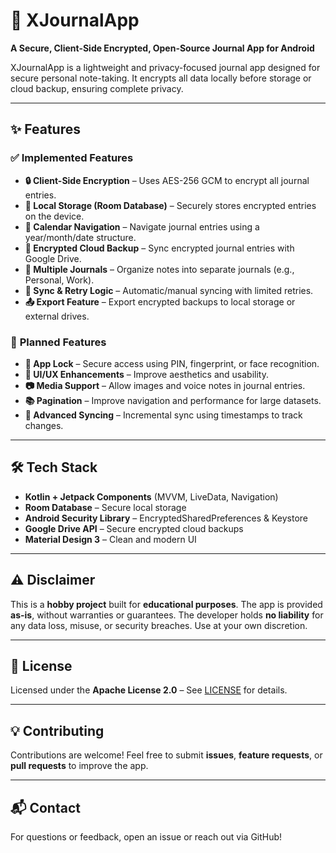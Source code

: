 # 📖 XJournalApp

**A Secure, Client-Side Encrypted, Open-Source Journal App for Android**  

XJournalApp is a lightweight and privacy-focused journal app designed for secure personal note-taking. It encrypts all data locally before storage or cloud backup, ensuring complete privacy.  

---

## ✨ Features  

### ✅ **Implemented Features**  
- **🔒 Client-Side Encryption** – Uses AES-256 GCM to encrypt all journal entries.  
- **📂 Local Storage (Room Database)** – Securely stores encrypted entries on the device.  
- **📅 Calendar Navigation** – Navigate journal entries using a year/month/date structure.  
- **📡 Encrypted Cloud Backup** – Sync encrypted journal entries with Google Drive.  
- **📜 Multiple Journals** – Organize notes into separate journals (e.g., Personal, Work).  
- **🔄 Sync & Retry Logic** – Automatic/manual syncing with limited retries.  
- **📤 Export Feature** – Export encrypted backups to local storage or external drives.  

### 🚀 **Planned Features**  
- **🔑 App Lock** – Secure access using PIN, fingerprint, or face recognition.  
- **🎨 UI/UX Enhancements** – Improve aesthetics and usability.  
- **📷 Media Support** – Allow images and voice notes in journal entries.  
- **📚 Pagination** – Improve navigation and performance for large datasets.  
- **🔗 Advanced Syncing** – Incremental sync using timestamps to track changes.  

---

## 🛠️ Tech Stack  
- **Kotlin + Jetpack Components** (MVVM, LiveData, Navigation)  
- **Room Database** – Secure local storage  
- **Android Security Library** – EncryptedSharedPreferences & Keystore  
- **Google Drive API** – Secure encrypted cloud backups  
- **Material Design 3** – Clean and modern UI  

---

## ⚠️ Disclaimer  
This is a **hobby project** built for **educational purposes**. The app is provided **as-is**, without warranties or guarantees. The developer holds **no liability** for any data loss, misuse, or security breaches. Use at your own discretion.  

---

## 📜 License  
Licensed under the **Apache License 2.0** – See [LICENSE](./LICENSE) for details.  

---

## 💡 Contributing  
Contributions are welcome! Feel free to submit **issues**, **feature requests**, or **pull requests** to improve the app.  

---

## 📬 Contact  
For questions or feedback, open an issue or reach out via GitHub!
